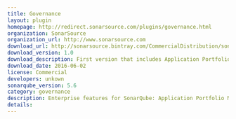 ```yaml
---
title: Governance
layout: plugin
homepage: http://redirect.sonarsource.com/plugins/governance.html
organization: SonarSource
organization_url: http://www.sonarsource.com
download_url: http://sonarsource.bintray.com/CommercialDistribution/sonar-governance-plugin/sonar-governance-plugin-1.0.jar
download_version: 1.0
download_description: First version that includes Application Portfolio Management, PDF Reporting, Rules Remediation Cost Customisation, Backup & Restore of a Project 
download_date: 2016-06-02
license: Commercial
developers: unkown
sonarqube_version: 5.6
category: governance
description: Enterprise features for SonarQube: Application Portfolio Management, PDF Reporting, Rules Remediation Cost Customisation, Backup & Restore of a Project
details: 
---
```

